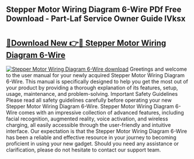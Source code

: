## Stepper Motor Wiring Diagram 6-Wire PDf Free Download - Part-Laf Service Owner Guide lVksx

# <h2><a href="http://dfmtbl.blite.top/?on=Stepper+Motor+Wiring+Diagram+6-Wire">🔗Download New 👉🔴 Stepper Motor Wiring Diagram 6-Wire</a></h2>

[![Stepper Motor Wiring Diagram 6-Wire download](https://i.imgur.com/lujVjoI.png)](http://dfmtbl.blite.top/?on=Stepper+Motor+Wiring+Diagram+6-Wire)
Greetings and welcome to the user manual for your newly acquired Stepper Motor Wiring Diagram 6-Wire. This manual is specifically designed to help you get the most out of your product by providing a thorough explanation of its features, setup, usage, maintenance, and problem-solving. Important Safety Guidelines Please read all safety guidelines carefully before operating your new Stepper Motor Wiring Diagram 6-Wire. Stepper Motor Wiring Diagram 6-Wire comes with an impressive collection of advanced features, including facial recognition, augmented reality, voice activation, and wireless charging, all easily accessible through the user-friendly and intuitive interface. Our expectation is that the Stepper Motor Wiring Diagram 6-Wire has been a reliable and effective resource in your journey to becoming proficient in using your new gadget. Should you need any assistance or clarification, please do not hesitate to contact our support team.
